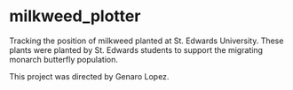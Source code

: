 # milkweed_plotter
Tracking the position of milkweed planted at St. Edwards University. These plants were planted by St. Edwards students to support the migrating monarch butterfly population.

This project was directed by Genaro Lopez.


